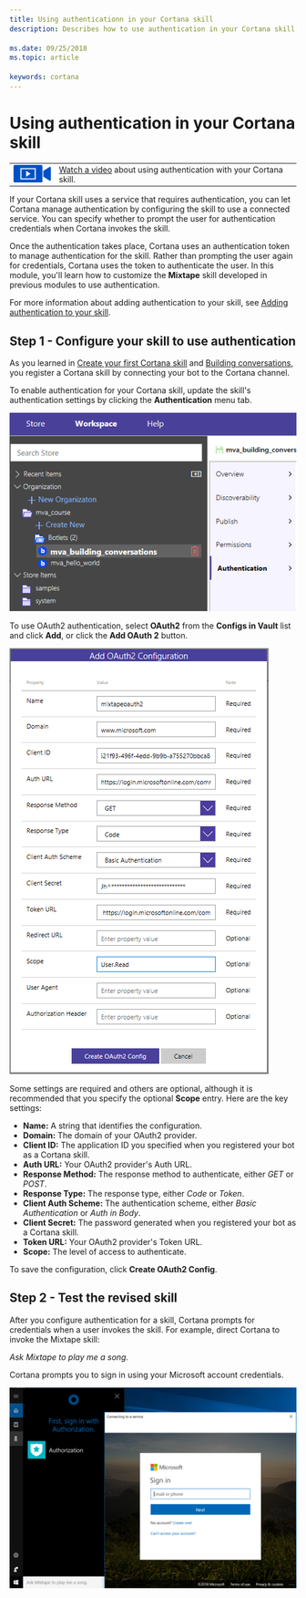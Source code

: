 ```yaml
---
title: Using authenticationn in your Cortana skill
description: Describes how to use authentication in your Cortana skill.

ms.date: 09/25/2018
ms.topic: article

keywords: cortana
---
```


# Using authentication in your Cortana skill

|   |   |
| - | - |
| ![](../images/video-icon.png) | [Watch a video](https://mva.microsoft.com/en-US/training-courses/getting-started-with-cortana-skills-18241?l=obdsHxeoE_5811787171) about using authentication with your Cortana skill. |

If your Cortana skill uses a service that requires authentication, you can let Cortana manage authentication by configuring the skill to use a connected service. You can specify whether to prompt the user for authentication credentials when Cortana invokes the skill. 

Once the authentication takes place, Cortana uses an authentication token to manage authentication for the skill. Rather than prompting the user again for credentials, Cortana uses the token to authenticate the user. In this module, you'll learn how to customize the **Mixtape** skill developed in previous modules to use authentication.

For more information about adding authentication to your skill, see [Adding authentication to your skill](./authentication.md).

## Step 1 - Configure your skill to use authentication

As you learned in [Create your first Cortana skill](./mva22-hello-world.md) and [Building conversations](./mva32-building-conversations.md), you register a Cortana skill by connecting your bot to the Cortana channel.


To enable authentication for your Cortana skill, update the skill's authentication settings by clicking the **Authentication** menu tab.

![Enable Authentication](../images/mva61-enable-auth.png)

To use OAuth2 authentication, select **OAuth2** from the **Configs in Vault** list and click **Add**, or click the **Add OAuth 2** button.


![OAuth2 Configuration](../images/mva61-oauth2-config.png)

Some settings are required and others are optional, although it is recommended that you specify the optional **Scope** entry. Here are the key settings:

* **Name:** A string that identifies the configuration.
* **Domain:** The domain of your OAuth2 provider.
* **Client ID:** The application ID you specified when you registered your bot as a Cortana skill.
* **Auth URL:** Your OAuth2 provider's Auth URL.
* **Response Method:** The response method to authenticate, either *GET* or *POST*.
* **Response Type:** The response type, either *Code* or *Token*.
* **Client Auth Scheme:** The authentication scheme, either *Basic Authentication* or *Auth in Body*.
* **Client Secret:** The password generated when you registered your bot as a Cortana skill.
* **Token URL:** Your OAuth2 provider's Token URL.
* **Scope:** The level of access to authenticate.


To save the configuration, click **Create OAuth2 Config**. 

## Step 2 - Test the revised skill

After you configure authentication for a skill, Cortana prompts for credentials when a user invokes the skill. For example, direct Cortana to invoke the Mixtape skill:

*Ask Mixtape to play me a song.* 

Cortana prompts you to sign in using your Microsoft account credentials.

![Authorization Signin](../images/mva61-auth-signin.png)





